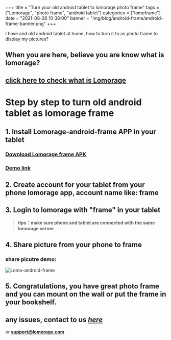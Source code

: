 +++
title = "Turn your old android tablet to lomorage photo frame"
tags = ["Lomorage", "photo frame", "android tablet"]
categories = ["lomoframe"]
date = "2021-08-26 10:38:00"
banner = "img/blog/android-frame/android-frame-banner.png"
+++

I have and old android tablet at home, how to turn it to as photo frame to display my pictures?
<!--more--> 

## When you are here, believe you are know what is lomorage?

## <u>**[click here to check what is Lomorage](https://docs.lomorage.com/docs/Installation/)**</u> 


# Step by step to turn old android tablet as lomorage frame

## 1. Install Lomorage-android-frame APP in your tablet
### <u>**[Download Lomorage frame APK](https://github.com/lomorage/lomo-android-frame-apk-release/releases/download/2020-09-05_16-42-28/com.lomoware.lomoframe-v1.0.1.-release2020-09-05_16-42-28.apk)**</u> 
### <u>**[Demo link](https://github.com/lomorage/lomo-android-frame-apk-release#readme)**</u> 

## 2. Create account for your tablet from your phone lomorage app, account name like: frame

## 3. Login to lomorage with "frame" in your tablet

> **tips：make sure phone and tablet are connected with the same lomorage server**

## 4. Share picture from your phone to frame


### share picutre demo:
![Lomo-android-frame](/img/blog/android-frame/phone-share.gif)


## 5. Congratulations, you have great photo frame and you can mount on the wall or put the frame in your bookshelf.


## any issues, contact to us <u>**_[here](https://lomorage.com/contact/)_**</u>
or **support@lomorage.com** 


